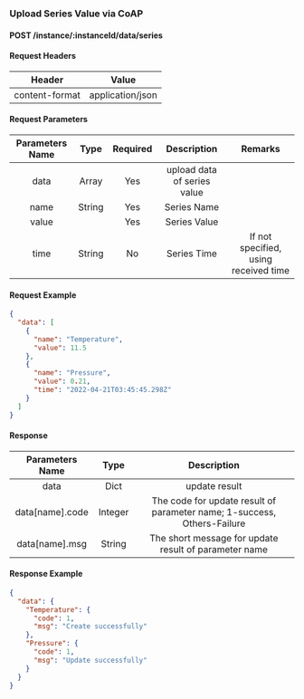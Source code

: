 ### Upload Series Value via CoAP

#### POST /instance/:instanceId/data/series

#### Request Headers

|     Header     |      Value       |
|:--------------:|:----------------:|
| content-format | application/json |

#### Request Parameters

| Parameters Name |  Type  | Required |         Description         |                Remarks                |
|:---------------:|:------:|:--------:|:---------------------------:|:-------------------------------------:|
|      data       | Array  |   Yes    | upload data of series value |                                       |
|      name       | String |   Yes    |         Series Name         |                                       |
|      value      |        |   Yes    |        Series Value         |                                       |
|      time       | String |    No    |         Series Time         | If not specified, using received time |

#### Request Example

```json
{
  "data": [
    {
      "name": "Temperature",
      "value": 11.5
    },
    {
      "name": "Pressure",
      "value": 0.21,
      "time": "2022-04-21T03:45:45.298Z"
    }
  ]
}
```

#### Response

| Parameters Name  |  Type   |                               Description                                |
|:----------------:|:-------:|:------------------------------------------------------------------------:|
|       data       |  Dict   |                              update result                               |
| data[name].code  | Integer | The code for update result of parameter name; 1-success, Others-Failure  |
|  data[name].msg  | String  |          The short message for update result of parameter name           |

#### Response Example

```json
{
  "data": {
    "Temperature": {
      "code": 1,
      "msg": "Create successfully"
    },
    "Pressure": {
      "code": 1,
      "msg": "Update successfully"
    }
  }
}
```
